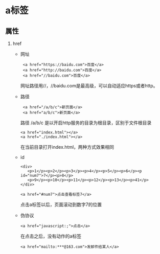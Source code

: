 # a标签
## 属性
1. href
   * 网址
     ```
      <a href="https://baidu.com">百度</a>
      <a href="http://baidu.com">百度</a>
      <a href="//baidu.com">百度</a> 
     ```
     网址路径用//，//baidu.com是最高级，可以自动适应https或者http。
     
   * 路径
     ```
      <a href="/a/b/c">新页面</a>
      <a href="a/b/c">新页面</a>
     ```
     路径 /a/b/c 是以开启http服务的目录为根目录，区别于文件根目录
     ```
     <a href="index.html"></a>
     <a href="./index.html"></a>
     ```
     在当前目录打开index.html，两种方式效果相同
     
   * id
     ```
     <div>
        <p>1</p><p>2</p><p>3</p><p>4</p><p>5</p><p>6</p><p id="num7">7</p><p>8</p>
        <p>9</p><p>10</p><p>11</p><p>12</p><p>13</p><p>41</p>
     </div>
     ```
     ```
     <a href="#num7">点击查看标签7</a>
     ```
      点击a标签以后，页面滚动到数字7的位置
    
   * 伪协议
     ```
     <a href="javascript:;">点击</a>
     ```
     在点击之后，没有动作的a标签
     ```
     <a href="mailto:***@163.com">发邮件给某人</a>
     ```
     ```
     
     ```
